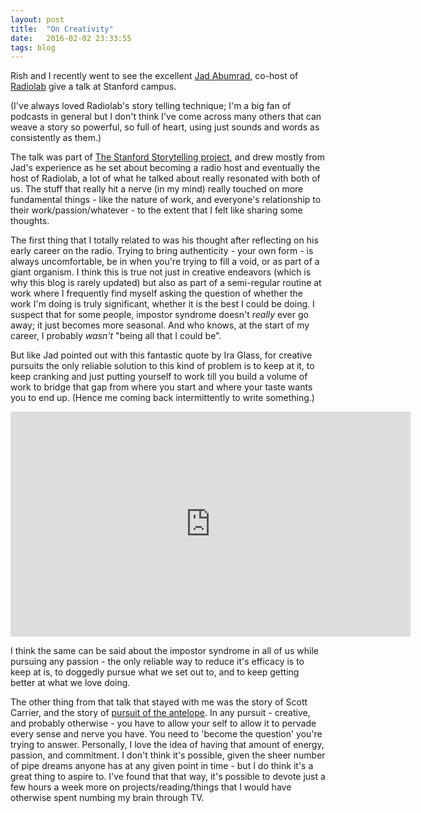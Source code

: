 ```yaml
---
layout: post
title:  "On Creativity"
date:   2016-02-02 23:33:55
tags: blog
---
```


Rish and I recently went to see the excellent [Jad Abumrad](http://www.radiolab.org/people/jad-abumrad/), co-host of [Radiolab](http://www.radiolab.org/) give a talk at Stanford campus.

(I've always loved Radiolab's story telling technique; I'm a big fan of podcasts in general but I don't think I've come across many others that can weave a story so powerful, so full of heart, using just sounds and words as consistently as them.)

The talk was part of [The Stanford Storytelling project](https://storytelling.stanford.edu/index.php/campusevents.html), and drew mostly from Jad's experience as he set about becoming a radio host and eventually the host of Radiolab, a lot of what he talked about really resonated with both of us. The stuff that really hit a nerve (in my mind) really touched on more fundamental things - like the nature of work, and everyone's relationship to their work/passion/whatever - to the extent that I felt like sharing some thoughts.

The first thing that I totally related to was his thought after reflecting on his early career on the radio. Trying to bring authenticity - your own form - is always uncomfortable, be in when you're trying to fill a void, or as part of a giant organism. I think this is true not just in creative endeavors (which is why this blog is rarely updated) but also as part of a semi-regular routine at work where I frequently find myself asking the question of whether the work I'm doing is truly significant, whether it is the best I could be doing. I suspect that for some people, impostor syndrome doesn't _really_ ever go away; it just becomes more seasonal. And who knows, at the start of my career, I probably _wasn't_ "being all that I could be".

But like Jad pointed out with this fantastic quote by Ira Glass, for creative pursuits the only reliable solution to this kind of problem is to keep at it, to keep cranking and just putting yourself to work till you build a volume of work to bridge that gap from where you start and where your taste wants you to end up. (Hence me coming back intermittently to write something.)

<iframe width="640" height="360" src="https://www.youtube.com/embed/PbC4gqZGPSY" frameborder="0" allowfullscreen></iframe>

I think the same can be said about the impostor syndrome in all of us while pursuing any passion - the only reliable way to reduce it's efficacy is to keep at is, to doggedly pursue what we set out to, and to keep getting better at what we love doing.

The other thing from that talk that stayed with me was the story of Scott Carrier, and the story of [pursuit of the antelope](http://www.thisamericanlife.org/radio-archives/episode/80/running-after-antelope?act=1#play). In any pursuit - creative, and probably otherwise - you have to allow your self to allow it to pervade every sense and nerve you have. You need to 'become the question' you're trying to answer. Personally, I love the idea of having that amount of energy, passion, and commitment. I don't think it's possible, given the sheer number of pipe dreams anyone has at any given point in time - but I do think it's a great thing to aspire to. I've found that that way, it's possible to devote just a few hours a week more on projects/reading/things that I would have otherwise spent numbing my brain through TV.
